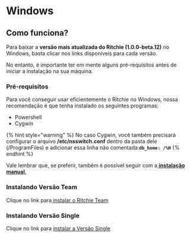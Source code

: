 # Windows

## Como funciona? 

Para baixar a **versão mais atualizada do Ritchie \(1.0.0-beta.12\)** no Windows, basta clicar nos links disponíveis para cada versão. 

No entanto, é importante ter em mente alguns pré-requisitos antes de iniciar a instalação na sua máquina. 

### Pré-requisitos 

Para você conseguir usar eficientemente o Ritchie no Windows, nossa recomendação é que tenha instalado os seguintes programas: 

* Powershell
* Cygwin

{% hint style="warning" %}
No caso Cygwin, você também precisará configurar o arquivo **/etc/nsswitch.conf** dentro da pasta dele \(/ProgramFiles\) e adicionar essa linha não comentada:**`db_home: /%H`**
{% endhint %}

Vale lembrar que, se preferir, também é possível seguir com a[ **instalação manual**.](instalacao-manual.md)  


### Instalando Versão Team 

Clique no link para[ instalar o Ritchie Team](https://commons-repo.ritchiecli.io/1.0.0-beta.12/windows/team/rit.exe)

### Instalando Versão Single

Clique no link para [instalar a Versão Single](https://commons-repo.ritchiecli.io/1.0.0-beta.12/windows/single/rit.exe)





